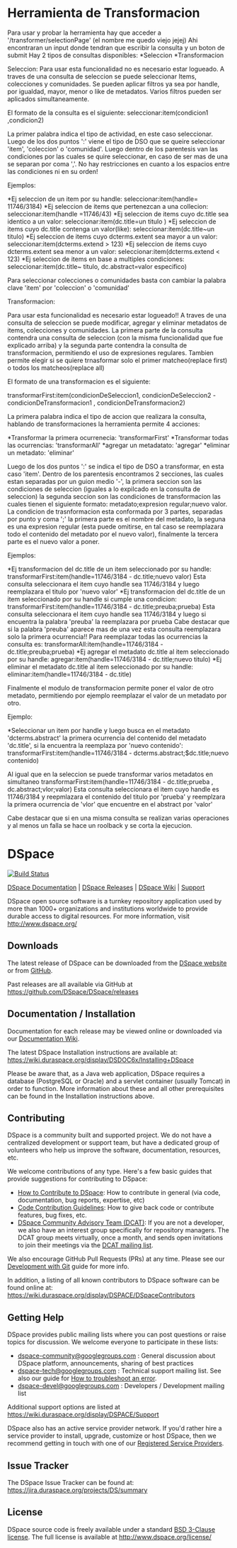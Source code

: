 

# Herramienta de Transformacion

Para usar y probar la herramienta hay que acceder a '/transformer/selectionPage' (el nombre me quedo viejo jejej)
Ahi encontraran un input donde tendran que escribir la consulta y un boton de submit
Hay 2 tipos de consultas disponibles:
*Seleccion
*Transformacion

Seleccion:
Para usar esta funcionalidad no es necesario estar logueado. A traves de una consulta de seleccion se puede seleccionar
Items, colecciones y comunidades. Se pueden aplicar filtros ya sea por handle, por igualdad, mayor, menor o like de metadatos. Varios
filtros pueden ser aplicados simultaneamente.

El formato de la consulta es el siguiente:
seleccionar:item(condicion1 ,condicion2)

La primer palabra indica el tipo de actividad, en este caso seleccionar. Luego de los dos puntos ':' viene el tipo de DSO que se queire
seleccionar 'item', 'coleccion' o 'comunidad'. Luego dentro de los parentesis van las condiciones por las cuales se quire seleccionar,
en caso de ser mas de una se separan por coma ','. No hay restricciones en cuanto a los espacios entre las condiciones ni en su orden!

Ejemplos:

*Ej seleccion de un item por su handle: seleccionar:item(handle= 11746/3184)
*Ej seleccion de items que pertenezcan a una collecion: seleccionar:item(handle =11746/43)
*Ej seleccion de items cuyo dc.title sea identico a un valor: seleccionar:item(dc.title=un titulo )
*Ej seleccion de items cuyo dc.title contenga un valor(like): seleccionar:item(dc.title~un titulo)
*Ej seleccion de items cuyo dcterms.extent sea mayor a un valor: seleccionar:item(dcterms.extend > 123)
*Ej seleccion de items cuyo dcterms.extent sea menor a un valor: seleccionar:item(dcterms.extend < 123)
*Ej seleccion de items en base a multiples condiciones: seleccionar:item(dc.title~ titulo, dc.abstract=valor especifico)

Para seleccionar colecciones o comunidades basta con cambiar la palabra clave 'item' por 'coleccion' o 'comunidad'

Transformacion:

Para usar esta funcionalidad es necesario estar logueado!! A traves de una consulta de seleccion se puede modificar, agregar y eliminar
metadatos de items, colecciones y comunidades. La primera parte de la consulta contendra una consulta de seleccion (con la misma
funcionalidad que fue explicado arriba) y la segunda parte contendra la consulta de transformacion, permitiendo el uso de expresiones 
regulares. Tambien permite elegir si se quiere trnasformar solo el primer matcheo(replace first) o todos los matcheos(replace all)

El formato de una transformacion es el siguiente:

transformarFirst:item(condicionDeSeleccion1, condicionDeSeleccion2 - condicionDeTransformacion1 , condicionDeTransformacion2)

La primera palabra indica el tipo de accion que realizara la consulta, hablando de transformaciones la herramienta permite 4 acciones:

*Transformar la primera ocurrenecia: 'transformarFirst'
*Transformar todas las ocurrencias: 'transformarAll'
*agregar un metadatato: 'agregar'
*eliminar un metadato: 'eliminar'

Luego de los dos puntos ':' se indica el tipo de DSO a transformar, en esta caso 'item'. Dentro de los parentesis encontramos 2 secciones,
las cuales estan separadas por un guion medio '-', la primera seccion son las condiciones de seleccion (iguales a lo expilcado en la
consulta de seleccion) la segunda seccion son las condiciones de transformacion las cuales tienen el siguiente formato:
metadato;expresion regular;nuevo valor. La condicion de trasnformacion esta conformada por 3 partes, separadas por punto y coma ';' 
la primera parte es el nombre del metadato, la seguna es una expresion regular (esta puede omitirse, en tal caso se reemplazara
todo el contenido del metadato por el nuevo valor), finalmente la tercera parte es el nuevo valor a poner.

Ejemplos:

*Ej transformacion del dc.title de un item seleccionado por su handle: transformarFirst:item(handle=11746/3184 - dc.title;nuevo valor)
Esta consulta seleccionara el item cuyo handle sea 11746/3184 y luego reemplazara el titulo por 'nuevo valor'
*Ej transformacion del dc.title de un item seleccionado por su handle si cumple una condicion: transformarFirst:item(handle=11746/3184 - dc.title;preuba;prueba)
Esta consulta seleccionara el item cuyo handle sea 11746/3184 y luego si encuentra la palabra 'preuba' la reemplazara por prueba
Cabe destacar que si la palabra 'preuba' aparece mas de una vez esta consulta reemplazara solo la primera ocurrencia!!
Para reemplazar todas las ocurrencias la consulta es:
transformarAll:item(handle=11746/3184 - dc.title;preuba;prueba)
*Ej agregar el metadato dc.title al item seleccionado por su handle: agregar:item(handle=11746/3184 - dc.title;nuevo titulo)
*Ej eliminar el metadato dc.title al item seleccionado por su handle: eliminar:item(handle=11746/3184 - dc.title)

Finalmente el modulo de transformacion permite poner el valor de otro metadato, permitiendo por ejemplo reemplazar el valor de un metadato
por otro.

Ejemplo:

*Seleccionar un item por handle y luego busca en el metadato 'dcterms.abstract' la primera ocurrencia del contenido del metadato
'dc.title', si la encuentra la reemplaza por 'nuevo contenido': transformarFirst:item(handle=11746/3184 - dcterms.abstract;$dc.title;nuevo contenido)

Al igual que en la seleccion se puede transformar varios metadatos en simultaneo
transformarFirst:item(handle=11746/3184 - dc.title;prueba , dc.abstract;vlor;valor)
Esta consulta seleccionara el item cuyo handle es 11746/3184 y reepmlazara el contenido del titulo por 'prueba'
y reemplzara la primera ocurrencia de 'vlor' que encuentre en el abstract por 'valor'

Cabe destacar que si en una misma consulta se realizan varias operaciones y al menos un falla se hace un roolback y se corta la ejecucion.



# DSpace

[![Build Status](https://travis-ci.org/DSpace/DSpace.png?branch=master)](https://travis-ci.org/DSpace/DSpace)

[DSpace Documentation](https://wiki.duraspace.org/display/DSDOC/) | 
[DSpace Releases](https://github.com/DSpace/DSpace/releases) |
[DSpace Wiki](https://wiki.duraspace.org/display/DSPACE/Home) | 
[Support](https://wiki.duraspace.org/display/DSPACE/Support)

DSpace open source software is a turnkey repository application used by more than 
1000+ organizations and institutions worldwide to provide durable access to digital resources.
For more information, visit http://www.dspace.org/

## Downloads

The latest release of DSpace can be downloaded from the [DSpace website](http://www.dspace.org/latest-release/) or from [GitHub](https://github.com/DSpace/DSpace/releases).

Past releases are all available via GitHub at https://github.com/DSpace/DSpace/releases

## Documentation / Installation

Documentation for each release may be viewed online or downloaded via our [Documentation Wiki](https://wiki.duraspace.org/display/DSDOC/). 

The latest DSpace Installation instructions are available at:
https://wiki.duraspace.org/display/DSDOC6x/Installing+DSpace

Please be aware that, as a Java web application, DSpace requires a database (PostgreSQL or Oracle) 
and a servlet container (usually Tomcat) in order to function.
More information about these and all other prerequisites can be found in the Installation instructions above.

## Contributing

DSpace is a community built and supported project. We do not have a centralized development or support team, 
but have a dedicated group of volunteers who help us improve the software, documentation, resources, etc.

We welcome contributions of any type. Here's a few basic guides that provide suggestions for contributing to DSpace:
* [How to Contribute to DSpace](https://wiki.duraspace.org/display/DSPACE/How+to+Contribute+to+DSpace): How to contribute in general (via code, documentation, bug reports, expertise, etc)
* [Code Contribution Guidelines](https://wiki.duraspace.org/display/DSPACE/Code+Contribution+Guidelines): How to give back code or contribute features, bug fixes, etc.
* [DSpace Community Advisory Team (DCAT)](https://wiki.duraspace.org/display/cmtygp/DSpace+Community+Advisory+Team): If you are not a developer, we also have an interest group specifically for repository managers. The DCAT group meets virtually, once a month, and sends open invitations to join their meetings via the [DCAT mailing list](https://groups.google.com/d/forum/DSpaceCommunityAdvisoryTeam).

We also encourage GitHub Pull Requests (PRs) at any time. Please see our [Development with Git](https://wiki.duraspace.org/display/DSPACE/Development+with+Git) guide for more info.

In addition, a listing of all known contributors to DSpace software can be
found online at: https://wiki.duraspace.org/display/DSPACE/DSpaceContributors

## Getting Help

DSpace provides public mailing lists where you can post questions or raise topics for discussion.
We welcome everyone to participate in these lists:

* [dspace-community@googlegroups.com](https://groups.google.com/d/forum/dspace-community) : General discussion about DSpace platform, announcements, sharing of best practices
* [dspace-tech@googlegroups.com](https://groups.google.com/d/forum/dspace-tech) : Technical support mailing list. See also our guide for [How to troubleshoot an error](https://wiki.duraspace.org/display/DSPACE/Troubleshoot+an+error).
* [dspace-devel@googlegroups.com](https://groups.google.com/d/forum/dspace-devel) : Developers / Development mailing list

Additional support options are listed at https://wiki.duraspace.org/display/DSPACE/Support

DSpace also has an active service provider network. If you'd rather hire a service provider to 
install, upgrade, customize or host DSpace, then we recommend getting in touch with one of our 
[Registered Service Providers](http://www.dspace.org/service-providers).

## Issue Tracker

The DSpace Issue Tracker can be found at: https://jira.duraspace.org/projects/DS/summary

## License

DSpace source code is freely available under a standard [BSD 3-Clause license](https://opensource.org/licenses/BSD-3-Clause).
The full license is available at http://www.dspace.org/license/
